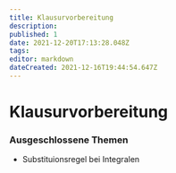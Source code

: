```yaml
---
title: Klausurvorbereitung
description: 
published: 1
date: 2021-12-20T17:13:28.048Z
tags: 
editor: markdown
dateCreated: 2021-12-16T19:44:54.647Z
---
```


# Klausurvorbereitung


### Ausgeschlossene Themen

- Substituionsregel bei Integralen